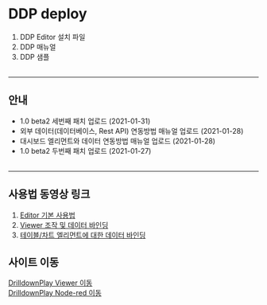 # DDP deploy

1. DDP Editor 설치 파일 
2. DDP 매뉴얼
3. DDP 샘플
<br><br>

-----------------------------------
## 안내
* 1.0 beta2 세번째 패치 업로드 (2021-01-31)  
* 외부 데이터(데이터베이스, Rest API) 연동방법 매뉴얼 업로드 (2021-01-28)
* 대시보드 엘리먼트와 데이터 연동방법 매뉴얼 업로드 (2021-01-28)
* 1.0 beta2 두번째 패치 업로드 (2021-01-27)
<br><br>

-----------------------------------
## 사용법 동영상 링크
1. [Editor 기본 사용법](https://youtu.be/418EMm-noso) <br>
2. [Viewer 조작 및 데이터 바인딩](https://youtu.be/ydLkaTRWnns) <br>
3. [테이블/차트 엘리먼트에 대한 데이터 바인딩](https://youtu.be/04PEMD1CE9I) <br>


## 사이트 이동
[DrilldownPlay Viewer 이동](http://naon.soxcorp.co.kr/DrilldownPlay/#/main) <br>
[DrilldownPlay Node-red 이동](http://naon.soxcorp.co.kr:11103)


